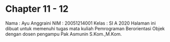 # Chapter 11 - 12
Nama : Ayu Anggraini
NIM : 20051214001
Kelas : SI A 2020
Halaman ini dibuat untuk memenuhi tugas mata kuliah Pemrograman Berorientasi Objek dengan dosen pengampu Pak Asmunin S.Kom.,M.Kom.
